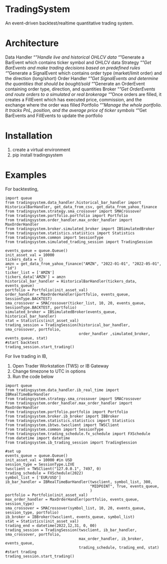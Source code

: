 # TradingSystem
An event-driven backtest/realtime quantitative trading system.

# Architecture
Data Handler 
“*”Handle live and historical OHLCV data
“*”Generate a BarEvent which contains ticker symbol and OHLCV data
Strategy
“*”Get BarEvents and make trading decisions based on predefined rules
“*”Generate a SignalEvent which contains order type (market/limit order) and the direction (long/short)
Order Handler
“*”Get SignalEvents and determine the quantities that should be bought/sold
“*”Generate an OrderEvent containing order type, direction, and quantities
Broker
“*”Get OrderEvents and route orders to a simulated or real brokerage
“*”Once orders are filled, it creates a FillEvent which has executed price, commission, and the exchange where the order was filled
Portfolio
“*”Manage the whole portfolio. It tracks PnL, position, and the average price of ticker symbols
“*”Get BarEvents and FillEvents to update the portfolio

# Installation
1. create a virtual environment
2. pip install tradingsystem

# Examples
For backtesting,
```
import queue
from tradingsystem.data_handler.historical_bar_handler import HistoricalBarHandler, get_data_from_csv, get_data_from_yahoo_finance
from tradingsystem.strategy.sma_crossover import SMACrossover
from tradingsystem.portfolio.portfolio import Portfolio
from tradingsystem.order_handler.max_order_handler import MaxOrderHandler
from tradingsystem.broker.simulated_broker import IBSimulatedBroker
from tradingsystem.statistics.statistics import Statistics
from tradingsystem.common import SessionType
from tradingsystem.simulated_trading_session import TradingSession

events_queue = queue.Queue()       
init_asset_val = 10000
tickers_data = {}
amzn = get_data_from_yahoo_finance("AMZN", "2022-01-01", "2022-05-01", "1d")
ticker_list = ['AMZN']
tickers_data['AMZN'] = amzn
historical_bar_handler = HistoricalBarHandler(tickers_data, events_queue)
portfolio = Portfolio(init_asset_val)
order_handler = MaxOrderHandler(portfolio, events_queue, SessionType.BACKTEST)
sma_crossover = SMACrossover(ticker_list, 10, 20, events_queue, SessionType.BACKTEST, portfolio)
simulated_broker = IBSimulatedBroker(events_queue, historical_bar_handler)
stat = Statistics(init_asset_val)
trading_session = TradingSession(historical_bar_handler, sma_crossover, portfolio, 
                                 order_handler ,simulated_broker, events_queue, stat)
#start backtest
trading_session.start_trading()
```

For live trading in IB,
1. Open Trader Workstation (TWS) or IB Gateway
2. Change timezone to UTC in options
3. Run the code below
```
import queue
from tradingsystem.data_handler.ib_real_time import IBRealTimeBarHandler
from tradingsystem.strategy.sma_crossover import SMACrossover
from tradingsystem.order_handler.max_order_handler import MaxOrderHandler
from tradingsystem.portfolio.portfolio import Portfolio
from tradingsystem.broker.ib_broker import IBBroker
from tradingsystem.statistics.statistics import Statistics
from tradingsystem.ibtws.twsclient import TWSClient
from tradingsystem.common import SessionType
from tradingsystem.trading_schedule.fx_schedule import FXSchedule
from datetime import datetime
from tradingsystem.ib_trading_session import TradingSession

#set up     
events_queue = queue.Queue()       
init_asset_val = 10000 #in USD
session_type = SessionType.LIVE
twsclient = TWSClient("127.0.0.1", 7497, 0)
trading_schedule = FXSchedule(2022)
symbol_list = ['EUR/USD']
ib_bar_handler = IBRealTimeBarHandler(twsclient, symbol_list, 300, 
                                      "MIDPOINT", True, events_queue, 
                                      )
portfolio = Portfolio(init_asset_val)
max_order_handler = MaxOrderHandler(portfolio, events_queue, session_type)
sma_crossover = SMACrossover(symbol_list, 10, 20, events_queue, session_type, portfolio)
ib_broker = IBBroker(twsclient, events_queue, symbol_list)
stat = Statistics(init_asset_val)
trading_end = datetime(2022,12,31, 0, 00)
trading_session = TradingSession(twsclient, ib_bar_handler, sma_crossover, portfolio, 
                                 max_order_handler, ib_broker, events_queue, 
                                 trading_schedule, trading_end, stat)
#start trading
trading_session.start_trading()
```
